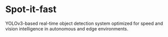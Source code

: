 # Spot-it-fast
YOLOv3-based real-time object detection system optimized for speed and vision intelligence in autonomous and edge environments.
